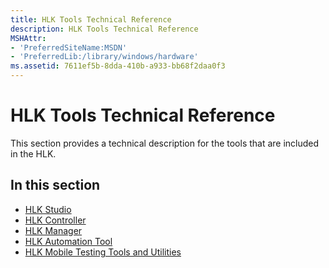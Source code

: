 ```yaml
---
title: HLK Tools Technical Reference
description: HLK Tools Technical Reference
MSHAttr:
- 'PreferredSiteName:MSDN'
- 'PreferredLib:/library/windows/hardware'
ms.assetid: 7611ef5b-8dda-410b-a933-bb68f2daa0f3
---
```


# HLK Tools Technical Reference


This section provides a technical description for the tools that are included in the HLK.

## <span id="in_this_section"></span>In this section


-   [HLK Studio](hlk-studio.md)
-   [HLK Controller](hlk-controller.md)
-   [HLK Manager](hlk-manager.md)
-   [HLK Automation Tool](hlk-automation-tool.md)
-   [HLK Mobile Testing Tools and Utilities](hlk-mobile-testing-tools-and-utilities.md)

 

 






